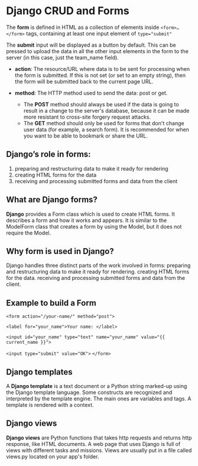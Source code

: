 # Django CRUD and Forms

The **form** is defined in HTML as a collection of elements inside `<form>…</form>` tags, containing at least one input element of `type="submit"`

The **submit** input will be displayed as a button by default. This can be pressed to upload the data in all the other input elements in the form to the server (in this case, just the team_name field).


- **action**: The resource/URL where data is to be sent for processing when the form is submitted. If this is not set (or set to an empty string), then the form will be submitted back to the current page URL.

- **method**: The HTTP method used to send the data: post or get.
     * The **POST** method should always be used if the data is going to result in a change to the server's database, because it can be made more resistant to cross-site forgery request attacks.
    * The **GET** method should only be used for forms that don't change user data (for example, a search form). It is recommended for when you want to be able to bookmark or share the URL.

## Django’s role in forms:
 1. preparing and restructuring data to make it ready for rendering
 2. creating HTML forms for the data
 3. receiving and processing submitted forms and data from the client

## What are Django forms?
 **Django** provides a Form class which is used to create HTML forms. It describes a form and how it works and appears. It is similar to the ModelForm class that creates a form by using the Model, but it does not require the Model.


## Why form is used in Django?
Django handles three distinct parts of the work involved in forms: preparing and restructuring data to make it ready for rendering. creating HTML forms for the data. receiving and processing submitted forms and data from the client.

## Example to build a Form
`<form action="/your-name/" method="post">`

`<label for="your_name">Your name: </label>`

`<input id="your_name" type="text" name="your_name" value="{{ current_name }}">`


`<input type="submit" value="OK">`
`</form>`


## Django templates
A **Django template** is a text document or a Python string marked-up using the Django template language. Some constructs are recognized and interpreted by the template engine. The main ones are variables and tags. A template is rendered with a context.

## Django views
**Django views** are Python functions that takes http requests and returns http response, like HTML documents. A web page that uses Django is full of views with different tasks and missions. Views are usually put in a file called views.py located on your app's folder.
